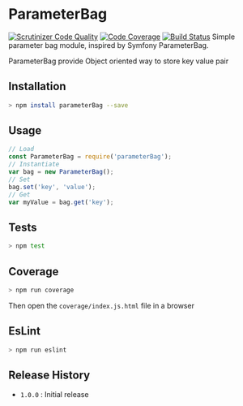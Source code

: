 ParameterBag
============

[![Scrutinizer Code Quality](https://scrutinizer-ci.com/g/yoanm/parameterBagJs/badges/quality-score.png?b=master)](https://scrutinizer-ci.com/g/yoanm/parameterBagJs/?branch=master) [![Code Coverage](https://scrutinizer-ci.com/g/yoanm/parameterBagJs/badges/coverage.png?b=master)](https://scrutinizer-ci.com/g/yoanm/parameterBagJs/?branch=master) [![Build Status](https://scrutinizer-ci.com/g/yoanm/parameterBagJs/badges/build.png?b=master)](https://scrutinizer-ci.com/g/yoanm/parameterBagJs/build-status/master)
Simple parameter bag module, inspired by Symfony ParameterBag.

ParameterBag provide Object oriented way to store key value pair

## Installation
```bash
> npm install parameterBag --save
```

## Usage
```javascript
// Load
const ParameterBag = require('parameterBag');
// Instantiate
var bag = new ParameterBag();
// Set
bag.set('key', 'value');
// Get
var myValue = bag.get('key');
```

## Tests
```bash
> npm test
```

## Coverage
```bash
> npm run coverage
```
Then open the `coverage/index.js.html` file in a browser

## EsLint
```bash
> npm run eslint
```

## Release History

* `1.0.0` : Initial release
